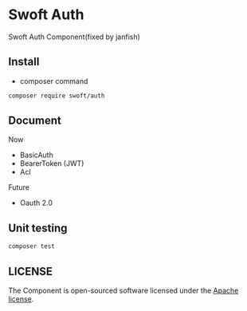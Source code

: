 # Swoft Auth

Swoft Auth Component(fixed by janfish)

## Install

- composer command

```bash
composer require swoft/auth
```

## Document

Now

- BasicAuth 
- BearerToken  (JWT)
- Acl

Future
- Oauth 2.0 



## Unit testing

```bash
composer test
```

## LICENSE

The Component is open-sourced software licensed under the [Apache license](LICENSE).

